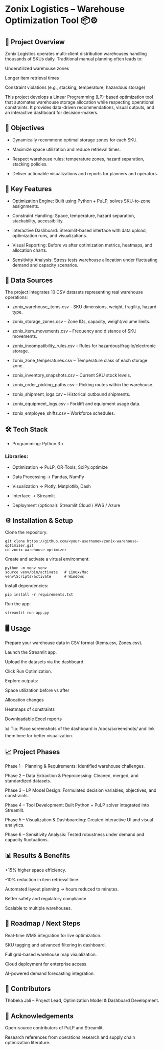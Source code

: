 # Zonix Logistics – Warehouse Optimization Tool 📦⚙️

## 📖 Project Overview

Zonix Logistics operates multi-client distribution warehouses handling thousands of SKUs daily. Traditional manual planning often leads to:

Underutilized warehouse zones

Longer item retrieval times

Constraint violations (e.g., stacking, temperature, hazardous storage)

This project develops a Linear Programming (LP)-based optimization tool that automates warehouse storage allocation while respecting operational constraints. It provides data-driven recommendations, visual outputs, and an interactive dashboard for decision-makers.

## 🎯 Objectives

- Dynamically recommend optimal storage zones for each SKU.

- Maximize space utilization and reduce retrieval times.

- Respect warehouse rules: temperature zones, hazard separation, stacking policies.

- Deliver actionable visualizations and reports for planners and operators.

## 🚀 Key Features

- Optimization Engine: Built using Python + PuLP, solves SKU-to-zone assignments.

- Constraint Handling: Space, temperature, hazard separation, stackability, accessibility.

- Interactive Dashboard: Streamlit-based interface with data upload, optimization runs, and visualizations.

- Visual Reporting: Before vs after optimization metrics, heatmaps, and allocation charts.

- Sensitivity Analysis: Stress tests warehouse allocation under fluctuating demand and capacity scenarios.

## 📂 Data Sources

The project integrates 10 CSV datasets representing real warehouse operations:

- zonix_warehouse_items.csv – SKU dimensions, weight, fragility, hazard type.

- zonix_storage_zones.csv – Zone IDs, capacity, weight/volume limits.

- zonix_item_movements.csv – Frequency and distance of SKU movements.

- zonix_incompatibility_rules.csv – Rules for hazardous/fragile/electronic storage.

- zonix_zone_temperatures.csv – Temperature class of each storage zone.

- zonix_inventory_snapshots.csv – Current SKU stock levels.

- zonix_order_picking_paths.csv – Picking routes within the warehouse.

- zonix_shipment_logs.csv – Historical outbound shipments.

- zonix_equipment_logs.csv – Forklift and equipment usage data.

- zonix_employee_shifts.csv – Workforce schedules.

## 🛠️ Tech Stack

- Programming: Python 3.x

### Libraries:

- Optimization → PuLP, OR-Tools, SciPy.optimize

- Data Processing → Pandas, NumPy

- Visualization → Plotly, Matplotlib, Dash

- Interface → Streamlit

- Deployment (optional): Streamlit Cloud / AWS / Azure

## ⚙️ Installation & Setup

Clone the repository:
````
git clone https://github.com/<your-username>/zonix-warehouse-optimizer.git
cd zonix-warehouse-optimizer
````

Create and activate a virtual environment:
````
python -m venv venv
source venv/bin/activate   # Linux/Mac
venv\Scripts\activate      # Windows
````

Install dependencies:
````
pip install -r requirements.txt
````

Run the app:
````
streamlit run app.py
````
## 🖥️ Usage

Prepare your warehouse data in CSV format (Items.csv, Zones.csv).

Launch the Streamlit app.

Upload the datasets via the dashboard.

Click Run Optimization.

Explore outputs:

Space utilization before vs after

Allocation changes

Heatmaps of constraints

Downloadable Excel reports

📊 Tip: Place screenshots of the dashboard in /docs/screenshots/ and link them here for better visualization.

## 📈 Project Phases

Phase 1 – Planning & Requirements: Identified warehouse challenges.

Phase 2 – Data Extraction & Preprocessing: Cleaned, merged, and standardized datasets.

Phase 3 – LP Model Design: Formulated decision variables, objectives, and constraints.

Phase 4 – Tool Development: Built Python + PuLP solver integrated into Streamlit.

Phase 5 – Visualization & Dashboarding: Created interactive UI and visual analytics.

Phase 6 – Sensitivity Analysis: Tested robustness under demand and capacity fluctuations.

## 📊 Results & Benefits

+15% higher space efficiency.

-10% reduction in item retrieval time.

Automated layout planning → hours reduced to minutes.

Better safety and regulatory compliance.

Scalable to multiple warehouses.

## 🔮 Roadmap / Next Steps

 Real-time WMS integration for live optimization.

 SKU tagging and advanced filtering in dashboard.

 Full grid-based warehouse map visualization.

 Cloud deployment for enterprise access.

 AI-powered demand forecasting integration.

## 👥 Contributors

Thobeka Jali – Project Lead, Optimization Model & Dashboard Development.



## 🙌 Acknowledgements

Open-source contributors of PuLP and Streamlit.

Research references from operations research and supply chain optimization literature.
